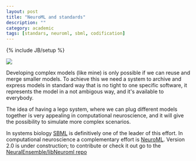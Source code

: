 ```yaml
---
layout: post
title: "NeuroML and standards"
description: ""
category: academic
tags: [standars, neuroml, sbml, codification]
---
```

{% include JB/setup %}

<img src="{{ BASE_PATH }}/assets/gfx/NeuroML_logo.png" />

Developing complex models (like mine) is only possible if we can reuse and merge 
smaller models. To achieve this we need a system to archive and express models in 
standard way that is no tight to one specific software, it represents the model 
in a not ambigous way, and it's available to everybody.

The idea of having a lego system, where we can plug different models together is 
very appealing in computational neuroscience, and it will give the possibility 
to simulate more complex scenarios.

In systems biology [SBML](http://sbml.org/) is definitively one of the leader of 
this effort. In computational neuroscience a complementary effort is 
[NeuroML](http://neuroml.org). Version 2.0 is under construction; to contribute
or check it out go to the [NeuralEnsemble/libNeuroml repo](https://github.com/NeuralEnsemble/libNeuroML)
